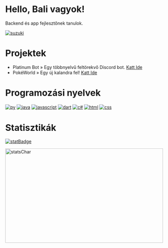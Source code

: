 # Hello, Bali vagyok!

Backend és app fejlesztőnek tanulok.

<a href="#" target="_blank"><img align="center" src="https://img.shields.io/badge/Suzuki Valenti-grey?style=for-the-badge&logo=suzuki" alt="suzuki"/></a>

# Projektek
- Platinum Bot » Egy többnyelvű feltörekvő Discord bot. [Katt Ide](https://platinumbot.hu)
- PokéWorld » Egy új kalandra fel! [Katt Ide](https://pokeworldhu.netlify.app)

# Programozási nyelvek
<a href="#" target="_blank"><img align="center" src="https://img.shields.io/badge/Python-grey?style=for-the-badge&logo=python" alt="py"/></a>
<a href="#" target="_blank"><img align="center" src="https://img.shields.io/badge/Java-grey?style=for-the-badge&logo=java" alt="java"/></a>
<a href="#" target="_blank"><img align="center" src="https://img.shields.io/badge/JavaScript-grey?style=for-the-badge&logo=javascript" alt="javascript"/></a>
<a href="#" target="_blank"><img align="center" src="https://img.shields.io/badge/Dart-grey?style=for-the-badge&logo=dart" alt="dart"/></a>
<a href="#" target="_blank"><img align="center" src="https://img.shields.io/badge/C Sharp-grey?style=for-the-badge&logo=csharp" alt="c#"/></a>
<a href="#" target="_blank"><img align="center" src="https://img.shields.io/badge/HTML-grey?style=for-the-badge&logo=html5" alt="html"/></a>
<a href="#" target="_blank"><img align="center" src="https://img.shields.io/badge/CSS-grey?style=for-the-badge&logo=css3" alt="css"/></a>

# Statisztikák
<a href="#" target="_blank"><img align="center" src="https://wakatime.com/badge/user/072df440-838d-4c16-bc34-137a5d0c01a1.svg" alt="statBadge"/></a>

<a href="#" target="_blank"><img align="center" src="https://wakatime.com/share/@072df440-838d-4c16-bc34-137a5d0c01a1/6b848f92-b759-483c-80e3-796e103de9f1.png" alt="statsChar"  height="300" width="500"/></a>

